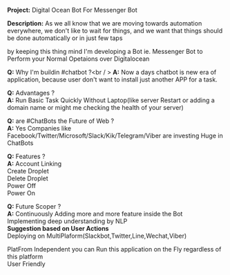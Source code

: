 **Project:** Digital Ocean Bot For Messenger Bot

**Description:** As we all know that we are moving towards automation everywhere, we don't like to wait for things, and we want that things
should be done automatically or in just few taps

by keeping this thing mind I'm developing a Bot ie. Messenger Bot to Perform your Normal Opetaions over Digitalocean

**Q:** Why I'm buildin #chatbot ?<br / >
**A:** Now a days chatbot is new era of application, because user don't want to install just another APP for a task.

**Q:** Advantages ? <br />
**A:** Run Basic Task Quickly Without Laptop(like server Restart or adding a domain name or might me checking the health of your server)

**Q:** are #ChatBots the Future of Web ? <br />
**A:** Yes Companies like Facebook/Twitter/Microsoft/Slack/Kik/Telegram/Viber are investing Huge in ChatBots

**Q:** Features ? <br />
**A:** Account Linking <br />
       Create Droplet <br />
       Delete Droplet <br />
       Power Off <br />
       Power On <br />
       
**Q:** Future Scoper ? <br />
**A:** Continuously Adding more and more feature inside the Bot <br/>
       Implementing deep understanding by NLP    <br />
       **Suggestion based on User Actions**      <br />
       Deploying on MultiPlaform(Slackbot,Twitter,Line,Wechat,Viber) <br />



PlatFrom Independent you can Run this application on the Fly regardless of this platform <br />
User Friendly

